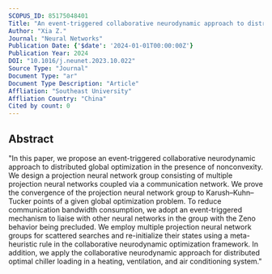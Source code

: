 ```yaml
---
SCOPUS_ID: 85175048401
Title: "An event-triggered collaborative neurodynamic approach to distributed global optimization"
Author: "Xia Z."
Journal: "Neural Networks"
Publication Date: {'$date': '2024-01-01T00:00:00Z'}
Publication Year: 2024
DOI: "10.1016/j.neunet.2023.10.022"
Source Type: "Journal"
Document Type: "ar"
Document Type Description: "Article"
Affliation: "Southeast University"
Affliation Country: "China"
Cited by count: 0
---
```


## Abstract
"In this paper, we propose an event-triggered collaborative neurodynamic approach to distributed global optimization in the presence of nonconvexity. We design a projection neural network group consisting of multiple projection neural networks coupled via a communication network. We prove the convergence of the projection neural network group to Karush–Kuhn–Tucker points of a given global optimization problem. To reduce communication bandwidth consumption, we adopt an event-triggered mechanism to liaise with other neural networks in the group with the Zeno behavior being precluded. We employ multiple projection neural network groups for scattered searches and re-initialize their states using a meta-heuristic rule in the collaborative neurodynamic optimization framework. In addition, we apply the collaborative neurodynamic approach for distributed optimal chiller loading in a heating, ventilation, and air conditioning system."
